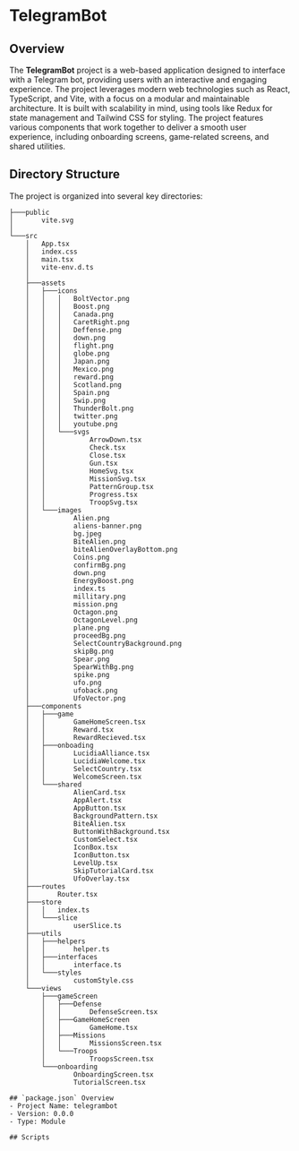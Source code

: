 # TelegramBot

## Overview

The **TelegramBot** project is a web-based application designed to interface with a Telegram bot, providing users with an interactive and engaging experience. The project leverages modern web technologies such as React, TypeScript, and Vite, with a focus on a modular and maintainable architecture. It is built with scalability in mind, using tools like Redux for state management and Tailwind CSS for styling. The project features various components that work together to deliver a smooth user experience, including onboarding screens, game-related screens, and shared utilities.

## Directory Structure

The project is organized into several key directories:

```plaintext
├───public
│       vite.svg
│
└───src
    │   App.tsx
    │   index.css
    │   main.tsx
    │   vite-env.d.ts
    │
    ├───assets
    │   ├───icons
    │   │   │   BoltVector.png
    │   │   │   Boost.png
    │   │   │   Canada.png
    │   │   │   CaretRight.png
    │   │   │   Deffense.png
    │   │   │   down.png
    │   │   │   flight.png
    │   │   │   globe.png
    │   │   │   Japan.png
    │   │   │   Mexico.png
    │   │   │   reward.png
    │   │   │   Scotland.png
    │   │   │   Spain.png
    │   │   │   Swip.png
    │   │   │   ThunderBolt.png
    │   │   │   twitter.png
    │   │   │   youtube.png
    │   │   └───svgs
    │   │           ArrowDown.tsx
    │   │           Check.tsx
    │   │           Close.tsx
    │   │           Gun.tsx
    │   │           HomeSvg.tsx
    │   │           MissionSvg.tsx
    │   │           PatternGroup.tsx
    │   │           Progress.tsx
    │   │           TroopSvg.tsx
    │   └───images
    │           Alien.png
    │           aliens-banner.png
    │           bg.jpeg
    │           BiteAlien.png
    │           biteAlienOverlayBottom.png
    │           Coins.png
    │           confirmBg.png
    │           down.png
    │           EnergyBoost.png
    │           index.ts
    │           millitary.png
    │           mission.png
    │           Octagon.png
    │           OctagonLevel.png
    │           plane.png
    │           proceedBg.png
    │           SelectCountryBackground.png
    │           skipBg.png
    │           Spear.png
    │           SpearWithBg.png
    │           spike.png
    │           ufo.png
    │           ufoback.png
    │           UfoVector.png
    ├───components
    │   ├───game
    │   │       GameHomeScreen.tsx
    │   │       Reward.tsx
    │   │       RewardRecieved.tsx
    │   ├───onboading
    │   │       LucidiaAlliance.tsx
    │   │       LucidiaWelcome.tsx
    │   │       SelectCountry.tsx
    │   │       WelcomeScreen.tsx
    │   └───shared
    │           AlienCard.tsx
    │           AppAlert.tsx
    │           AppButton.tsx
    │           BackgroundPattern.tsx
    │           BiteAlien.tsx
    │           ButtonWithBackground.tsx
    │           CustomSelect.tsx
    │           IconBox.tsx
    │           IconButton.tsx
    │           LevelUp.tsx
    │           SkipTutorialCard.tsx
    │           UfoOverlay.tsx
    ├───routes
    │       Router.tsx
    ├───store
    │   │   index.ts
    │   └───slice
    │           userSlice.ts
    ├───utils
    │   ├───helpers
    │   │       helper.ts
    │   ├───interfaces
    │   │       interface.ts
    │   └───styles
    │           customStyle.css
    └───views
        ├───gameScreen
        │   ├───Defense
        │   │       DefenseScreen.tsx
        │   ├───GameHomeScreen
        │   │       GameHome.tsx
        │   ├───Missions
        │   │       MissionsScreen.tsx
        │   └───Troops
        │           TroopsScreen.tsx
        └───onboarding
                OnboardingScreen.tsx
                TutorialScreen.tsx

## `package.json` Overview
- Project Name: telegrambot
- Version: 0.0.0
- Type: Module

## Scripts